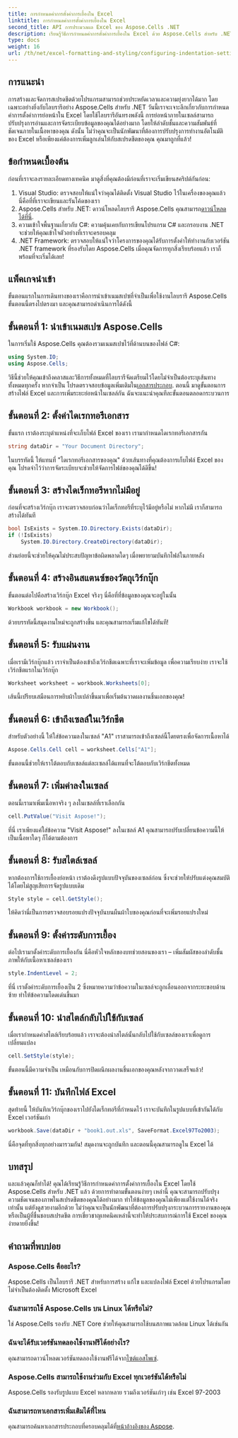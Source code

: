 ```yaml
---
title: การกำหนดค่าการตั้งค่าการเยื้องใน Excel
linktitle: การกำหนดค่าการตั้งค่าการเยื้องใน Excel
second_title: API การประมวลผล Excel ของ Aspose.Cells .NET
description: เรียนรู้วิธีการกำหนดค่าการตั้งค่าการเยื้องใน Excel ด้วย Aspose.Cells สำหรับ .NET คำแนะนำทีละขั้นตอนเพื่อปรับปรุงเอกสาร Excel ของคุณได้อย่างง่ายดาย
type: docs
weight: 16
url: /th/net/excel-formatting-and-styling/configuring-indentation-settings/
---
```

## การแนะนำ
การสร้างและจัดการสเปรดชีตด้วยโปรแกรมสามารถช่วยประหยัดเวลาและความยุ่งยากได้มาก โดยเฉพาะอย่างยิ่งกับไลบรารีอย่าง Aspose.Cells สำหรับ .NET วันนี้เราจะเจาะลึกเกี่ยวกับการกำหนดค่าการตั้งค่าการย่อหน้าใน Excel โดยใช้ไลบรารีอันทรงพลังนี้ การย่อหน้าภายในเซลล์สามารถปรับปรุงการอ่านและการจัดระเบียบข้อมูลของคุณได้อย่างมาก โดยให้ลำดับชั้นและความสัมพันธ์ที่ชัดเจนภายในเนื้อหาของคุณ ดังนั้น ไม่ว่าคุณจะเป็นนักพัฒนาที่ต้องการปรับปรุงการทำงานอัตโนมัติของ Excel หรือเพียงแค่ต้องการเพิ่มลูกเล่นให้กับสเปรดชีตของคุณ คุณมาถูกที่แล้ว!
## ข้อกำหนดเบื้องต้น
ก่อนที่เราจะลงรายละเอียดทางเทคนิค มาดูสิ่งที่คุณต้องมีก่อนที่เราจะเริ่มเขียนสคริปต์กันก่อน:
1. Visual Studio: ตรวจสอบให้แน่ใจว่าคุณได้ติดตั้ง Visual Studio ไว้ในเครื่องของคุณแล้ว นี่คือที่ที่เราจะเขียนและรันโค้ดของเรา
2. Aspose.Cells สำหรับ .NET: ดาวน์โหลดไลบรารี Aspose.Cells คุณสามารถ[ดาวน์โหลดได้ที่นี่](https://releases.aspose.com/cells/net/).
3. ความเข้าใจพื้นฐานเกี่ยวกับ C#: ความคุ้นเคยกับการเขียนโปรแกรม C# และกรอบงาน .NET จะช่วยให้คุณเข้าใจตัวอย่างที่เราจะครอบคลุม
4. .NET Framework: ตรวจสอบให้แน่ใจว่าโครงการของคุณได้รับการตั้งค่าให้ทำงานกับเวอร์ชัน .NET framework ที่รองรับโดย Aspose.Cells
เมื่อคุณจัดการทุกสิ่งเรียบร้อยแล้ว เราก็พร้อมที่จะเริ่มได้เลย!
## แพ็คเกจนำเข้า
ขั้นตอนแรกในการเดินทางของเราคือการนำเข้าเนมสเปซที่จำเป็นเพื่อใช้งานไลบรารี Aspose.Cells ขั้นตอนนี้ตรงไปตรงมา และคุณสามารถดำเนินการได้ดังนี้
## ขั้นตอนที่ 1: นำเข้าเนมสเปซ Aspose.Cells
ในการเริ่มใช้ Aspose.Cells คุณต้องรวมเนมสเปซไว้ที่ด้านบนของไฟล์ C#:
```csharp
using System.IO;
using Aspose.Cells;
```
 วิธีนี้ช่วยให้คุณเข้าถึงคลาสและวิธีการทั้งหมดที่ไลบรารีจัดเตรียมไว้โดยไม่จำเป็นต้องระบุเส้นทางทั้งหมดทุกครั้ง หากจำเป็น โปรดตรวจสอบข้อมูลเพิ่มเติมใน[เอกสารประกอบ](https://reference.aspose.com/cells/net/).
ตอนนี้ มาดูขั้นตอนการสร้างไฟล์ Excel และการเพิ่มระยะย่อหน้าในเซลล์กัน ฉันจะแนะนำคุณทีละขั้นตอนตลอดกระบวนการ
## ขั้นตอนที่ 2: ตั้งค่าไดเรกทอรีเอกสาร
ขั้นแรก เราต้องระบุตำแหน่งที่จะเก็บไฟล์ Excel ของเรา เรามากำหนดไดเรกทอรีเอกสารกัน
```csharp
string dataDir = "Your Document Directory";
```
ในบรรทัดนี้ ให้แทนที่ "ไดเรกทอรีเอกสารของคุณ" ด้วยเส้นทางที่คุณต้องการเก็บไฟล์ Excel ของคุณ โปรดจำไว้ว่าการจัดระเบียบจะช่วยให้จัดการไฟล์ของคุณได้ดีขึ้น!
## ขั้นตอนที่ 3: สร้างไดเร็กทอรีหากไม่มีอยู่
ก่อนที่จะสร้างเวิร์กบุ๊ก เราจะตรวจสอบก่อนว่าไดเร็กทอรีที่ระบุไว้มีอยู่หรือไม่ หากไม่มี เราก็สามารถสร้างได้ทันที
```csharp
bool IsExists = System.IO.Directory.Exists(dataDir);
if (!IsExists)
    System.IO.Directory.CreateDirectory(dataDir);
```
ส่วนย่อยนี้จะช่วยให้คุณไม่ประสบปัญหาข้อผิดพลาดใดๆ เมื่อพยายามบันทึกไฟล์ในภายหลัง
## ขั้นตอนที่ 4: สร้างอินสแตนซ์ของวัตถุเวิร์กบุ๊ก
ขั้นตอนต่อไปคือสร้างเวิร์กบุ๊ก Excel จริงๆ นี่คือที่ที่ข้อมูลของคุณจะอยู่ในนั้น
```csharp
Workbook workbook = new Workbook();
```
ด้วยบรรทัดนี้สมุดงานใหม่จะถูกสร้างขึ้น และคุณสามารถเริ่มแก้ไขได้ทันที!
## ขั้นตอนที่ 5: รับแผ่นงาน
เมื่อเรามีเวิร์กบุ๊กแล้ว เราจำเป็นต้องเข้าถึงเวิร์กชีตเฉพาะที่เราจะเพิ่มข้อมูล เพื่อความเรียบง่าย เราจะใช้เวิร์กชีตแรกในเวิร์กบุ๊ก
```csharp
Worksheet worksheet = workbook.Worksheets[0];
```
เส้นนี้เปรียบเสมือนการหยิบผ้าใบเปล่าขึ้นมาเพื่อเริ่มต้นวาดผลงานชิ้นเอกของคุณ!
## ขั้นตอนที่ 6: เข้าถึงเซลล์ในเวิร์กชีต
สำหรับตัวอย่างนี้ ให้ใส่ข้อความลงในเซลล์ "A1" เราสามารถเข้าถึงเซลล์นี้โดยตรงเพื่อจัดการเนื้อหาได้
```csharp
Aspose.Cells.Cell cell = worksheet.Cells["A1"];
```
ขั้นตอนนี้ช่วยให้เราโต้ตอบกับเซลล์แต่ละเซลล์ได้แทนที่จะโต้ตอบกับเวิร์กชีตทั้งหมด
## ขั้นตอนที่ 7: เพิ่มค่าลงในเซลล์
ตอนนี้เรามาเพิ่มเนื้อหาจริง ๆ ลงในเซลล์ที่เราเลือกกัน
```csharp
cell.PutValue("Visit Aspose!");
```
ที่นี่ เราเพียงแค่ใส่ข้อความ "Visit Aspose!" ลงในเซลล์ A1 คุณสามารถปรับเปลี่ยนข้อความนี้ให้เป็นเนื้อหาใดๆ ก็ได้ตามต้องการ
## ขั้นตอนที่ 8: รับสไตล์เซลล์
หากต้องการใช้การเยื้องย่อหน้า เราต้องดึงรูปแบบปัจจุบันของเซลล์ก่อน ซึ่งจะช่วยให้ปรับแต่งคุณสมบัติได้โดยไม่สูญเสียการจัดรูปแบบเดิม
```csharp
Style style = cell.GetStyle();
```
ให้คิดว่านี่เป็นการตรวจสอบรอยแปรงปัจจุบันบนผืนผ้าใบของคุณก่อนที่จะเพิ่มรอยแปรงใหม่
## ขั้นตอนที่ 9: ตั้งค่าระดับการเยื้อง
ต่อไปเรามาตั้งค่าระดับการเยื้องกัน นี่คือหัวใจหลักของบทช่วยสอนของเรา – เพิ่มสัมผัสของลำดับชั้นภาพให้กับเนื้อหาเซลล์ของเรา
```csharp
style.IndentLevel = 2;
```
ที่นี่ เราตั้งค่าระดับการเยื้องเป็น 2 ซึ่งหมายความว่าข้อความในเซลล์จะถูกเลื่อนออกจากระยะขอบด้านซ้าย ทำให้ข้อความโดดเด่นขึ้นมา
## ขั้นตอนที่ 10: นำสไตล์กลับไปใช้กับเซลล์
เมื่อเรากำหนดค่าสไตล์เรียบร้อยแล้ว เราจะต้องนำสไตล์นั้นกลับไปใช้กับเซลล์ของเราเพื่อดูการเปลี่ยนแปลง
```csharp
cell.SetStyle(style);
```
ขั้นตอนนี้มีความจำเป็น เหมือนกับการปิดผนึกผลงานชิ้นเอกของคุณหลังจากวาดเสร็จแล้ว!
## ขั้นตอนที่ 11: บันทึกไฟล์ Excel
สุดท้ายนี้ ให้บันทึกเวิร์กบุ๊กของเราไปยังไดเร็กทอรีที่กำหนดไว้ เราจะบันทึกในรูปแบบที่เข้ากันได้กับ Excel เวอร์ชันเก่า
```csharp
workbook.Save(dataDir + "book1.out.xls", SaveFormat.Excel97To2003);
```
นี่คือจุดที่ทุกสิ่งทุกอย่างมารวมกัน! สมุดงานจะถูกบันทึก และตอนนี้คุณสามารถดูใน Excel ได้
## บทสรุป
และแล้วคุณก็ทำได้! คุณได้เรียนรู้วิธีการกำหนดค่าการตั้งค่าการเยื้องใน Excel โดยใช้ Aspose.Cells สำหรับ .NET แล้ว ด้วยการทำตามขั้นตอนง่ายๆ เหล่านี้ คุณจะสามารถปรับปรุงความชัดเจนของภาพในสเปรดชีตของคุณได้อย่างมาก ทำให้ข้อมูลของคุณไม่เพียงแต่ใช้งานได้จริงเท่านั้น แต่ยังดูสวยงามอีกด้วย ไม่ว่าคุณจะเป็นนักพัฒนาที่ต้องการปรับปรุงกระบวนการรายงานของคุณหรือเป็นผู้ที่ชื่นชอบสเปรดชีต การเชี่ยวชาญเทคนิคเหล่านี้จะทำให้ประสบการณ์การใช้ Excel ของคุณง่ายดายยิ่งขึ้น!
## คำถามที่พบบ่อย
### Aspose.Cells คืออะไร?
Aspose.Cells เป็นไลบรารี .NET สำหรับการสร้าง แก้ไข และแปลงไฟล์ Excel ด้วยโปรแกรมโดยไม่จำเป็นต้องติดตั้ง Microsoft Excel
### ฉันสามารถใช้ Aspose.Cells บน Linux ได้หรือไม่?
ใช่ Aspose.Cells รองรับ .NET Core ช่วยให้คุณสามารถใช้บนสภาพแวดล้อม Linux ได้เช่นกัน
### ฉันจะได้รับเวอร์ชันทดลองใช้งานฟรีได้อย่างไร?
 คุณสามารถดาวน์โหลดเวอร์ชันทดลองใช้งานฟรีได้จาก[ไซต์แอสโพเซ่](https://releases.aspose.com/).
### Aspose.Cells สามารถใช้งานร่วมกับ Excel ทุกเวอร์ชันได้หรือไม่
Aspose.Cells รองรับรูปแบบ Excel หลากหลาย รวมถึงเวอร์ชันเก่าๆ เช่น Excel 97-2003
### ฉันสามารถหาเอกสารเพิ่มเติมได้ที่ไหน
คุณสามารถค้นหาเอกสารประกอบที่ครอบคลุมได้ที่[หน้าอ้างอิงของ Aspose](https://reference.aspose.com/cells/net/).
